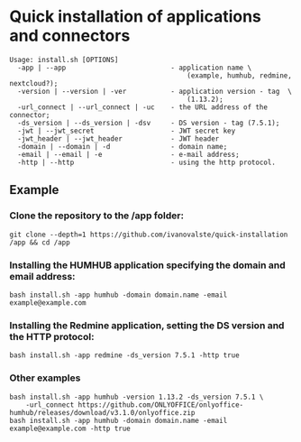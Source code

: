 # Quick installation of applications and connectors
    Usage: install.sh [OPTIONS]
      -app | --app                          - application name \
                                                (example, humhub, redmine, nextcloud?);
      -version | --version | -ver           - application version - tag  \
                                                (1.13.2);
      -url_connect | --url_connect | -uc    - the URL address of the connector;
      -ds_version | --ds_version | -dsv     - DS version - tag (7.5.1);
      -jwt | --jwt_secret                   - JWT secret key
      -jwt_header | --jwt_header            - JWT header
      -domain | --domain | -d               - domain name;
      -email | --email | -e                 - e-mail address;
      -http | --http                        - using the http protocol.

## Example
### Clone the repository to the /app folder:
    git clone --depth=1 https://github.com/ivanovalste/quick-installation /app && cd /app
### Installing the HUMHUB application specifying the domain and email address:
	bash install.sh -app humhub -domain domain.name -email example@example.com
### Installing the Redmine application, setting the DS version and the HTTP protocol:
    bash install.sh -app redmine -ds_version 7.5.1 -http true
### Other examples
    bash install.sh -app humhub -version 1.13.2 -ds_version 7.5.1 \
        -url_connect https://github.com/ONLYOFFICE/onlyoffice-humhub/releases/download/v3.1.0/onlyoffice.zip
    bash install.sh -app humhub -domain domain.name -email example@example.com -http true
